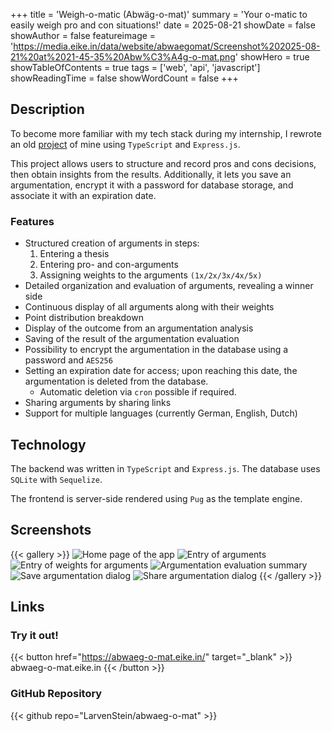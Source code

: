 +++
title = 'Weigh-o-matic (Abwäg-o-mat)'
summary = 'Your o-matic to easily weigh pro and con situations!'
date = 2025-08-21
showDate = false
showAuthor = false
featureimage = 'https://media.eike.in/data/website/abwaegomat/Screenshot%202025-08-21%20at%2021-45-35%20Abw%C3%A4g-o-mat.png'
showHero = true
showTableOfContents = true
tags = ['web', 'api', 'javascript']
showReadingTime = false
showWordCount = false
+++
## Description

To become more familiar with my tech stack during my internship, I rewrote an old [project](https://github.com/LarvenStein/abwaeg-o-mat/tree/legacy) of mine using `TypeScript` and `Express.js`.

This project allows users to structure and record pros and cons decisions, then obtain insights from the results. Additionally, it lets you save an argumentation, encrypt it with a password for database storage, and associate it with an expiration date.

### Features

* Structured creation of arguments in steps:
    1. Entering a thesis
    2. Entering pro- and con-arguments
    3. Assigning weights to the arguments `(1x/2x/3x/4x/5x)`
* Detailed organization and evaluation of arguments, revealing a winner side
* Continuous display of all arguments along with their weights
* Point distribution breakdown
* Display of the outcome from an argumentation analysis
* Saving of the result of the argumentation evaluation
* Possibility to encrypt the argumentation in the database using a password and `AES256`
* Setting an expiration date for access; upon reaching this date, the argumentation is deleted from the database.
    * Automatic deletion via `cron` possible if required.
* Sharing arguments by sharing links
* Support for multiple languages (currently German, English, Dutch)

## Technology

The backend was written in `TypeScript` and `Express.js`. The database uses `SQLite` with `Sequelize`.

The frontend is server-side rendered using `Pug` as the template engine.

## Screenshots

{{< gallery >}}
<img src="https://media.eike.in/data/website/abwaegomat/en/Screenshot%202025-08-24%20at%2019-23-47%20Weigh-o-matic.png" class="grid-w50" alt="Home page of the app" />
<img src="https://media.eike.in/data/website/abwaegomat/en/Screenshot%202025-08-24%20at%2019-24-22%20Weigh-o-matic.png" class="grid-w50" alt="Entry of arguments" />
<img src="https://media.eike.in/data/website/abwaegomat/en/Screenshot%202025-08-24%20at%2019-24-32%20Weigh-o-matic.png" class="grid-w50" alt="Entry of weights for arguments" />
<img src="https://media.eike.in/data/website/abwaegomat/en/Screenshot%202025-08-24%20at%2019-24-39%20Weigh-o-matic.png" class="grid-w50" alt="Argumentation evaluation summary" />
<img src="https://media.eike.in/data/website/abwaegomat/en/Screenshot%202025-08-24%20at%2019-24-47%20Weigh-o-matic.png" class="grid-w50" alt="Save argumentation dialog" />
<img src="https://media.eike.in/data/website/abwaegomat/en/Screenshot%202025-08-24%20at%2019-24-55%20Weigh-o-matic.png" class="grid-w50" alt="Share argumentation dialog" />
{{< /gallery >}}

## Links

### Try it out!
{{< button href="https://abwaeg-o-mat.eike.in/" target="_blank" >}}
abwaeg-o-mat.eike.in
{{< /button >}}

### GitHub Repository
{{< github repo="LarvenStein/abwaeg-o-mat" >}}
